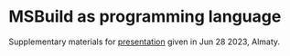 MSBuild as programming language
===============================

Supplementary materials for [presentation](https://docs.google.com/presentation/d/1RWJdT_eGEpyWRPZNuwuDQyIHCG-nIo0tGa3-Naln6Ck/edit?usp=sharing) given in Jun 28 2023, Almaty.

